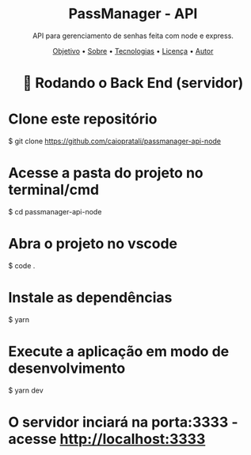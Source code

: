 <h1 align="center">PassManager - API</h1>
<p align="center">API para gerenciamento de senhas feita com node e express.</p>

<p align="center">
 <a href="#objetivo">Objetivo</a> •
 <a href="#roadmap">Sobre</a> • 
 <a href="#tecnologias">Tecnologias</a> • 
 <a href="#licenca">Licença</a> • 
 <a href="#autor">Autor</a>
</p>

<h1 align="center">🎲 Rodando o Back End (servidor)</h1>

# Clone este repositório
$ git clone <https://github.com/caiopratali/passmanager-api-node>

# Acesse a pasta do projeto no terminal/cmd
$ cd passmanager-api-node

# Abra o projeto no vscode
$ code .

# Instale as dependências
$ yarn

# Execute a aplicação em modo de desenvolvimento
$ yarn dev

# O servidor inciará na porta:3333 - acesse <http://localhost:3333> 